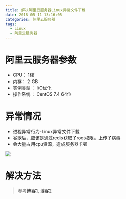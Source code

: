 ```yaml
---
title: 解决阿里云服务器Linux异常文件下载
date: 2018-05-11 13:16:05
categories: 阿里云服务器
tags: 
  - Linux
  - 阿里云服务器
---
```


# 阿里云服务器参数  

* CPU： 1核 
* 内存： 2 GB 
* 实例类型： I/O优化 
* 操作系统： CentOS 7.4 64位  

# 异常情况  

* 进程异常行为-Linux异常文件下载  
* 谷歌后，应该是通过redis获取了root权限，上传了病毒  
* 会大量占用cpu资源，造成服务器卡顿  

![](1)  

# 解决方法  

> 参考[博客1](https://blog.csdn.net/yucdsn/article/details/79847869), [博客2](https://www.cnblogs.com/killall007/p/8877294.html)  
